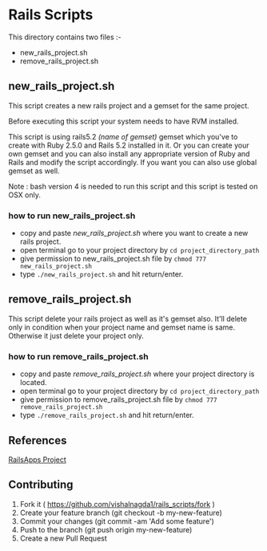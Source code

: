 # Rails Scripts

This directory contains two files :-
- new_rails_project.sh
- remove_rails_project.sh

##  new_rails_project.sh
This script creates a new rails project and a gemset for the same project.

Before executing this script your system needs to have RVM installed.

This script is using rails5.2 *(name of gemset)* gemset which you've to create with Ruby 2.5.0 and Rails 5.2 installed in it. Or you can create your own gemset and you can also install any appropriate version of Ruby and Rails and modify the script accordingly. If you want you can also use global gemset as well.

Note : bash version 4 is needed to run this script and this script is tested on OSX only.

### how to run new_rails_project.sh
- copy and paste _new_rails_project.sh_ where you want to create  a new rails project.
- open terminal go to your project directory by `cd project_directory_path`
- give permission to new_rails_project.sh file by `chmod 777 new_rails_project.sh`
- type `./new_rails_project.sh` and hit return/enter.



## remove_rails_project.sh
This script delete your rails project as well as it's gemset also. It'll delete only in condition when your project name and gemset name is same. Otherwise it just delete your project only.

### how to run remove_rails_project.sh
- copy and paste _remove_rails_project.sh_ where your project directory is located.
- open terminal go to your project directory by `cd project_directory_path`
- give permission to remove_rails_project.sh file by `chmod 777 remove_rails_project.sh`
- type `./remove_rails_project.sh` and hit return/enter.


## References
[RailsApps Project](http://railsapps.github.io/installrubyonrails-mac.html)

## Contributing 
1. Fork it ( https://github.com/vishalnagda1/rails_scripts/fork )
2. Create your feature branch (git checkout -b my-new-feature)
3. Commit your changes (git commit -am 'Add some feature')
4. Push to the branch (git push origin my-new-feature)
5. Create a new Pull Request
